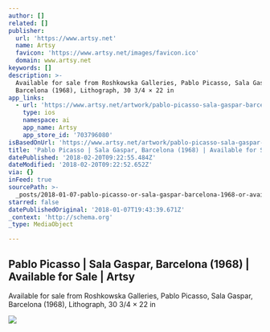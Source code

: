 ```yaml
---
author: []
related: []
publisher:
  url: 'https://www.artsy.net'
  name: Artsy
  favicon: 'https://www.artsy.net/images/favicon.ico'
  domain: www.artsy.net
keywords: []
description: >-
  Available for sale from Roshkowska Galleries, Pablo Picasso, Sala Gaspar,
  Barcelona (1968), Lithograph, 30 3/4 × 22 in
app_links:
  - url: 'https://www.artsy.net/artwork/pablo-picasso-sala-gaspar-barcelona-14'
    type: ios
    namespace: ai
    app_name: Artsy
    app_store_id: '703796080'
isBasedOnUrl: 'https://www.artsy.net/artwork/pablo-picasso-sala-gaspar-barcelona-14'
title: 'Pablo Picasso | Sala Gaspar, Barcelona (1968) | Available for Sale | Artsy'
datePublished: '2018-02-20T09:22:55.484Z'
dateModified: '2018-02-20T09:22:52.652Z'
via: {}
inFeed: true
sourcePath: >-
  _posts/2018-01-07-pablo-picasso-or-sala-gaspar-barcelona-1968-or-available-fo.md
starred: false
datePublishedOriginal: '2018-01-07T19:43:39.671Z'
_context: 'http://schema.org'
_type: MediaObject

---
```

<article style=""><h1>Pablo Picasso | Sala Gaspar, Barcelona (1968) | Available for Sale | Artsy</h1><p>Available for sale from Roshkowska Galleries, Pablo Picasso, Sala Gaspar, Barcelona (1968), Lithograph, 30 3/4 × 22 in</p><img src="https://d7hftxdivxxvm.cloudfront.net/?resize_to=fit&amp;width=464&amp;height=640&amp;quality=95&amp;src=https%3A%2F%2Fd32dm0rphc51dk.cloudfront.net%2Fz9rz60kCIVkbL9Z5oni6sA%2Flarge.jpg" /></article>